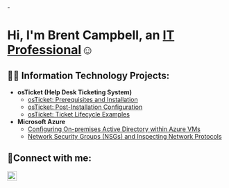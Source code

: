 -<h1>Hi, I'm Brent Campbell, an <a href="https://www.linkedin.com/in/brentcamp">IT Professional</a>☺</h1>

<h2>👨‍💻 Information Technology Projects:</h2>

- <b>osTicket (Help Desk Ticketing System)</b>
  - [osTicket: Prerequisites and Installation](https://github.com/BrentCampebll/osticket-prereqs/osticket-prereqs)
  - [osTicket: Post-Installation Configuration](https://github.com/BrentCampebll/post-install-config)
  - [osTicket: Ticket Lifecycle Examples](https://github.com/BrentCampebll/ticket-lifecycle)
- <b>Microsoft Azure</b>
  - [Configuring On-premises Active Directory within Azure VMs](https://github.com/BrentCampebll/configure-ad)
  - [Network Security Groups (NSGs) and Inspecting Network Protocols](https://github.com/BrentCampebll/azure-network-protocols)

<h2>🤳Connect with me:</h2>

[<img align="left" alt="Josh | LinkedIn" width="22px" src="https://cdn.jsdelivr.net/npm/simple-icons@v3/icons/linkedin.svg" />][linkedin]


[linkedin]: https://www.linkedin.com/in/brentcamp
